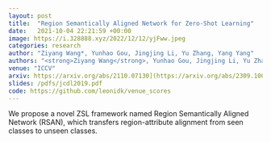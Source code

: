 ```yaml
---
layout: post
title:  "Region Semantically Aligned Network for Zero-Shot Learning"
date:   2021-10-04 22:21:59 +00:00
image: https://i.328888.xyz/2022/12/12/yjFww.jpeg
categories: research
author: "Ziyang Wang*, Yunhao Gou, Jingjing Li, Yu Zhang, Yang Yang"
authors: "<strong>Ziyang Wang</strong>, Yunhao Gou, Jingjing Li, Yu Zhang, Yang Yang"
venue: "ICCV"
arxiv: https://arxiv.org/abs/2110.07130](https://arxiv.org/abs/2309.10091
slides: /pdfs/jcdl2019.pdf
code: https://github.com/leonidk/venue_scores
---
```

We propose a novel ZSL framework named Region Semantically Aligned Network (RSAN), which transfers region-attribute alignment from seen classes to unseen classes.
